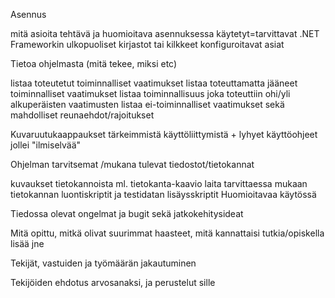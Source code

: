 Asennus

mitä asioita tehtävä ja huomioitava asennuksessa
käytetyt=tarvittavat .NET Frameworkin ulkopuoliset kirjastot tai kilkkeet
konfiguroitavat asiat

Tietoa ohjelmasta (mitä tekee, miksi etc)

listaa toteutetut toiminnalliset vaatimukset
listaa toteuttamatta jääneet toiminnalliset vaatimukset
listaa toiminnallisuus joka toteuttiin ohi/yli alkuperäisten vaatimusten
listaa ei-toiminnalliset vaatimukset sekä mahdolliset reunaehdot/rajoitukset


Kuvaruutukaappaukset tärkeimmistä käyttöliittymistä + lyhyet käyttöohjeet jollei "ilmiselvää"


Ohjelman tarvitsemat /mukana tulevat tiedostot/tietokannat


kuvaukset tietokannoista ml. tietokanta-kaavio
laita tarvittaessa mukaan tietokannan luontiskriptit ja testidatan lisäysskriptit
Huomioitavaa käytössä


Tiedossa olevat ongelmat ja bugit sekä jatkokehitysideat


Mitä opittu, mitkä olivat suurimmat haasteet, mitä kannattaisi tutkia/opiskella lisää jne


Tekijät, vastuiden ja työmäärän jakautuminen


Tekijöiden ehdotus arvosanaksi, ja perustelut sille